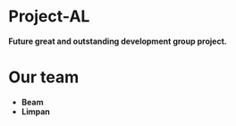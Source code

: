 # Project-AL

**Future great and outstanding development group project.**

# Our team

- **Beam**
- **Limpan**
